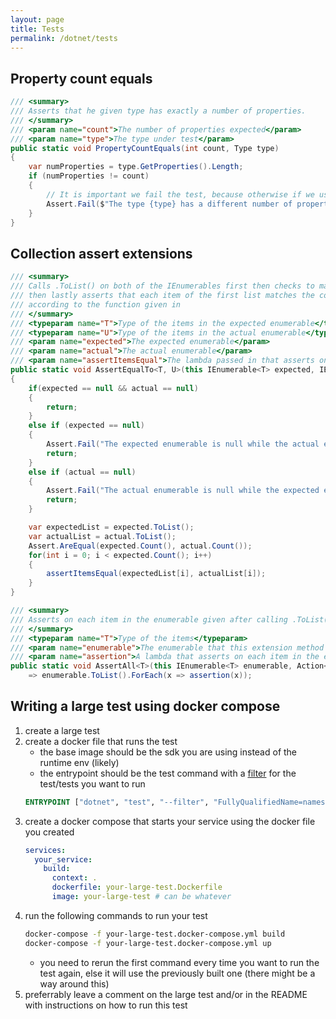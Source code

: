 ```yaml
---
layout: page
title: Tests
permalink: /dotnet/tests
---
```


## Property count equals
```c#
/// <summary>
/// Asserts that he given type has exactly a number of properties.
/// </summary>
/// <param name="count">The number of properties expected</param>
/// <param name="type">The type under test</param>
public static void PropertyCountEquals(int count, Type type)
{
    var numProperties = type.GetProperties().Length;
    if (numProperties != count)
    {
        // It is important we fail the test, because otherwise if we use Assert.Inconclusive(msg), I have found that this goes unnoticed in practice
        Assert.Fail($"The type {type} has a different number of properties than expected. Expected: {count}. Actual: {numProperties} This test requires updating to ensure that all of the fields are mapped appropriately.");
    }
}
```

## Collection assert extensions
```c#
/// <summary>
/// Calls .ToList() on both of the IEnumerables first then checks to make sure the lengths are equal,
/// then lastly asserts that each item of the first list matches the corresponding one in the other list
/// according to the function given in
/// </summary>
/// <typeparam name="T">Type of the items in the expected enumerable</typeparam>
/// <typeparam name="U">Type of the items in the actual enumerable</typeparam>
/// <param name="expected">The expected enumerable</param>
/// <param name="actual">The actual enumerable</param>
/// <param name="assertItemsEqual">The lambda passed in that asserts on each pair of items</param>
public static void AssertEqualTo<T, U>(this IEnumerable<T> expected, IEnumerable<U> actual, Action<T, U> assertItemsEqual)
{
    if(expected == null && actual == null)
    {
        return;
    }
    else if (expected == null)
    {
        Assert.Fail("The expected enumerable is null while the actual enumerable wasn't");
        return;
    }
    else if (actual == null)
    {
        Assert.Fail("The actual enumerable is null while the expected enumerable wasn't");
        return;
    }

    var expectedList = expected.ToList();
    var actualList = actual.ToList();
    Assert.AreEqual(expected.Count(), actual.Count());
    for(int i = 0; i < expected.Count(); i++)
    {
        assertItemsEqual(expectedList[i], actualList[i]);
    }
}

/// <summary>
/// Asserts on each item in the enumerable given after calling .ToList()
/// </summary>
/// <typeparam name="T">Type of the items</typeparam>
/// <param name="enumerable">The enumerable that this extension method applies to</param>
/// <param name="assertion">A lambda that asserts on each item in the enumerable</param>
public static void AssertAll<T>(this IEnumerable<T> enumerable, Action<T> assertion)
    => enumerable.ToList().ForEach(x => assertion(x));
```

## Writing a large test using docker compose
1. create a large test
1. create a docker file that runs the test
    - the base image should be the sdk you are using instead of the runtime env (likely)
    - the entrypoint should be the test command with a [filter](https://docs.microsoft.com/en-us/dotnet/core/testing/selective-unit-tests?pivots=mstest) for the test/tests you want to run
    ```dockerfile
    ENTRYPOINT ["dotnet", "test", "--filter", "FullyQualifiedName=namespace.to.your.test.class.test_name"]
    ```
1. create a docker compose that starts your service using the docker file you created
    ```yml
    services:
      your_service:
        build:
          context: .
          dockerfile: your-large-test.Dockerfile
          image: your-large-test # can be whatever
    ```
1. run the following commands to run your test
    ```bash
    docker-compose -f your-large-test.docker-compose.yml build
    docker-compose -f your-large-test.docker-compose.yml up
    ```
    - you need to rerun the first command every time you want to run the test again, else it will use the previously built one (there might be a way around this)
1. preferrably leave a comment on the large test and/or in the README with instructions on how to run this test